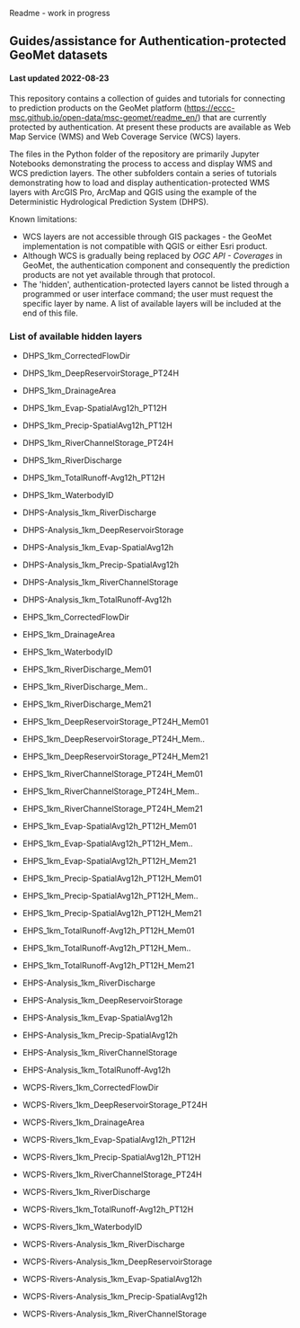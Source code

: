Readme - work in progress

## Guides/assistance for Authentication-protected GeoMet datasets
#### Last updated 2022-08-23

This repository contains a collection of guides and tutorials for connecting to prediction products on the 
GeoMet platform (https://eccc-msc.github.io/open-data/msc-geomet/readme_en/) that are currently protected by
authentication. At present these products are available as Web Map Service (WMS) and Web Coverage Service (WCS)
layers.

The files in the Python folder of the repository are primarily Jupyter Notebooks demonstrating the process to
access and display WMS and WCS prediction layers. The other subfolders contain a series of tutorials demonstrating how
to load and display authentication-protected WMS layers with ArcGIS Pro, ArcMap and QGIS using the example of
the Deterministic Hydrological Prediction System (DHPS).

Known limitations:
* WCS layers are not accessible through GIS packages - the GeoMet implementation is not compatible with QGIS or
  either Esri product.
* Although WCS is gradually being replaced by *OGC API - Coverages* in GeoMet, the authentication component and
  consequently the prediction products are not yet available through that protocol.
* The 'hidden', authentication-protected layers cannot be listed through a programmed or user interface
  command; the user must request the specific layer by name. A list of available layers will be included at the end
  of this file.
  
### List of available hidden layers

* DHPS_1km_CorrectedFlowDir
* DHPS_1km_DeepReservoirStorage_PT24H
* DHPS_1km_DrainageArea
* DHPS_1km_Evap-SpatialAvg12h_PT12H
* DHPS_1km_Precip-SpatialAvg12h_PT12H
* DHPS_1km_RiverChannelStorage_PT24H
* DHPS_1km_RiverDischarge
* DHPS_1km_TotalRunoff-Avg12h_PT12H
* DHPS_1km_WaterbodyID
* DHPS-Analysis_1km_RiverDischarge
* DHPS-Analysis_1km_DeepReservoirStorage
* DHPS-Analysis_1km_Evap-SpatialAvg12h
* DHPS-Analysis_1km_Precip-SpatialAvg12h
* DHPS-Analysis_1km_RiverChannelStorage
* DHPS-Analysis_1km_TotalRunoff-Avg12h

* EHPS_1km_CorrectedFlowDir
* EHPS_1km_DrainageArea
* EHPS_1km_WaterbodyID
* EHPS_1km_RiverDischarge_Mem01
* EHPS_1km_RiverDischarge_Mem..
* EHPS_1km_RiverDischarge_Mem21
* EHPS_1km_DeepReservoirStorage_PT24H_Mem01
* EHPS_1km_DeepReservoirStorage_PT24H_Mem..
* EHPS_1km_DeepReservoirStorage_PT24H_Mem21
* EHPS_1km_RiverChannelStorage_PT24H_Mem01
* EHPS_1km_RiverChannelStorage_PT24H_Mem..
* EHPS_1km_RiverChannelStorage_PT24H_Mem21
* EHPS_1km_Evap-SpatialAvg12h_PT12H_Mem01
* EHPS_1km_Evap-SpatialAvg12h_PT12H_Mem..
* EHPS_1km_Evap-SpatialAvg12h_PT12H_Mem21
* EHPS_1km_Precip-SpatialAvg12h_PT12H_Mem01
* EHPS_1km_Precip-SpatialAvg12h_PT12H_Mem..
* EHPS_1km_Precip-SpatialAvg12h_PT12H_Mem21
* EHPS_1km_TotalRunoff-Avg12h_PT12H_Mem01
* EHPS_1km_TotalRunoff-Avg12h_PT12H_Mem..
* EHPS_1km_TotalRunoff-Avg12h_PT12H_Mem21
* EHPS-Analysis_1km_RiverDischarge
* EHPS-Analysis_1km_DeepReservoirStorage
* EHPS-Analysis_1km_Evap-SpatialAvg12h
* EHPS-Analysis_1km_Precip-SpatialAvg12h
* EHPS-Analysis_1km_RiverChannelStorage
* EHPS-Analysis_1km_TotalRunoff-Avg12h

* WCPS-Rivers_1km_CorrectedFlowDir
* WCPS-Rivers_1km_DeepReservoirStorage_PT24H
* WCPS-Rivers_1km_DrainageArea
* WCPS-Rivers_1km_Evap-SpatialAvg12h_PT12H
* WCPS-Rivers_1km_Precip-SpatialAvg12h_PT12H
* WCPS-Rivers_1km_RiverChannelStorage_PT24H
* WCPS-Rivers_1km_RiverDischarge
* WCPS-Rivers_1km_TotalRunoff-Avg12h_PT12H
* WCPS-Rivers_1km_WaterbodyID
* WCPS-Rivers-Analysis_1km_RiverDischarge
* WCPS-Rivers-Analysis_1km_DeepReservoirStorage
* WCPS-Rivers-Analysis_1km_Evap-SpatialAvg12h
* WCPS-Rivers-Analysis_1km_Precip-SpatialAvg12h
* WCPS-Rivers-Analysis_1km_RiverChannelStorage



